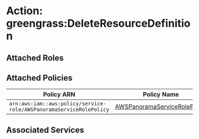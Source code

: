 # Action: greengrass:DeleteResourceDefinition

## Attached Roles

## Attached Policies

| Policy ARN | Policy Name |
|------------|-------------|
| `arn:aws:iam::aws:policy/service-role/AWSPanoramaServiceRolePolicy` | [AWSPanoramaServiceRolePolicy](../policies.md#awspanoramaservicerolepolicy) |

## Associated Services

